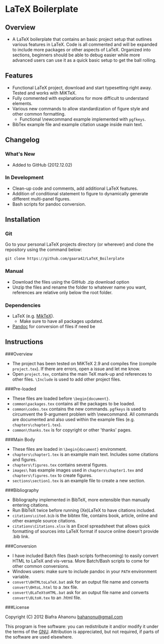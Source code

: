 # LaTeX Boilerplate

## Overview

* A LaTeX boilerplate that contains an basic project setup that outlines various features in LaTeX. Code is all commented and will be expanded to include more packages or other aspects of LaTeX. Organized into sections, beginners should be able to debug easier while more advanced users can use it as a quick basic setup to get the ball rolling.

## Features

* Functional LaTeX project, download and start typesetting right away. Tested and works with MiKTeX.
* Fully commented with explanations for more difficult to understand elements.
* Various new commands to allow standardization of figure style and other common formatting. 
	* Functional \newcommand example implemented with `pgfkeys`.
* BibTex example file and example citation usage inside main text.

## Changelog

### What's New

* Added to GitHub (2012.12.02)

### In Development

* Clean-up code and comments, add additional LaTeX features.
* Addition of conditional statement to figure to dynamically generate different multi-panel figures.
* Bash scripts for pandoc conversion.

## Installation

### Git

Go to your personal LaTeX projects directory (or wherever) and clone the repository using the command below:

    git clone https://github.com/gaara42/LaTeX_Boilerplate

### Manual

* Download the files using the GitHub .zip download option
* Unzip the files and rename the folder to whatever name you want, references are relative only below the root folder.

### Dependencies

* LaTeX (e.g. [MikTeX](http://miktex.org/)). 
	* Make sure to have all packages updated.
* [Pandoc](http://johnmacfarlane.net/pandoc/installing.html) for conversion of files if need be

## Instructions

###Overview

* The project has been tested on MiKTeX 2.9 and compiles fine (compile `project.tex`). If there are errors, open a issue and let me know.
* Open `project.tex`, contains the main TeX mark-up and references to other files. `\Include` is used to add other project files.

###Pre-loaded

* These files are loaded before `\begin{document}`.
* `common\packages.tex` contains all the packages to be loaded.
* `common\codes.tex` contains the new commands. `pgfkeys` is used to circumvent the 9-argument problem with \newcommand. All commands are documented and also used within the example files (e.g. `chapters\chapter1.tex`).
* `common\thanks.tex` is for copyright or other 'thanks' pages.

###Main Body

* These files are loaded in `\begin{document}` environment.
* `chapters\chapter1.tex` is an example main text. Includes some citations and figures.
* `chapters\figures.tex` contains several figures.
* `images\` has example images used in `chapters\chapter1.tex` and `chapters\figures.tex` to create figures.
* `sections\section1.tex` is an example file to create a new section.

###Bibliography

* Bibliography implemented in BibTeX, more extensible than manually entering citations.
* Run BibTeX twice before running (Xe)LaTeX to have citations included.
* `citations\cited.bib` is the bibtex file, contains book, article, online and other example source citations.
* `citations\Citations.xlsx` is an Excel spreadsheet that allows quick formatting of sources into LaTeX format if source online doesn't provide .bib link.

###Conversion

* I have included Batch files (bash scripts forthecoming) to easily convert HTML to LaTeX and vis-versa. More Batch/Bash scripts to come for other common conversions.
* Windows users: make sure to include pandoc in your `PATH` environment variable.
* `convert\0HTMLtoLaTeX.bat` ask for an output file name and converts `convert\0HtoL.html` to a .tex file.
* `convert\0LaTeXtoHTML.bat` ask for an output file name and converts `convert\0LtoH.tex` to an .html file.

###License

Copyright (C) 2012 Biafra Ahanonu <bahanonu@gmail.com>

This program is free software: you can redistribute it and/or modify it under the terms of the [GNU](http://www.gnu.org/licenses/gpl.html). Attribution is appreciated, but not required, if parts of the software are used elsewhere.